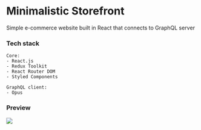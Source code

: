 # Minimalistic Storefront

<p>Simple e-commerce website built in React that connects to GraphQL server</p>

### Tech stack

```
Core:
- React.js
- Redux Toolkit
- React Router DOM
- Styled Components

GraphQL client:
- Opus
```

### Preview

<img src="/preview-minimalistic-storefront" />
